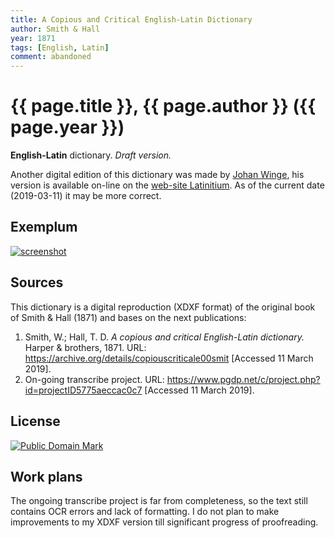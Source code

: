 ```yaml
---
title: A Copious and Critical English-Latin Dictionary
author: Smith & Hall
year: 1871
tags: [English, Latin]
comment: abandoned
---
```

# {{ page.title }}, {{ page.author }} ({{ page.year }})

**English-Latin** dictionary. _Draft version._

Another digital edition of this dictionary was made by [Johan Winge](https://github.com/Alatius), his version is available on-line on the [web-site Latinitium][1]. As of the current date (2019-03-11) it may be more correct.


## Exemplum

[![screenshot](https://user-images.githubusercontent.com/13879891/54139965-b445b980-4433-11e9-85a7-b543f46bc2b1.png)](https://user-images.githubusercontent.com/13879891/54139972-b60f7d00-4433-11e9-9ca9-3bfb99f447e2.png)


## Sources

This dictionary is a digital reproduction (XDXF format) of the original book of 
Smith & Hall (1871) and bases on the next publications:

1. Smith, W.; Hall, T. D. _A copious and critical English-Latin dictionary._ Harper & brothers, 1871. URL: <https://archive.org/details/copiouscriticale00smit> \[Accessed 11 March 2019\].
1. On-going transcribe project. URL: <https://www.pgdp.net/c/project.php?id=projectID5775aeccac0c7> \[Accessed 11 March 2019\].


## License

<a rel="license" href="http://creativecommons.org/publicdomain/mark/1.0/">
<img src="https://licensebuttons.net/p/mark/1.0/88x31.png"
     style="border-style: none;" alt="Public Domain Mark" />
</a>


## Work plans

The ongoing transcribe project is far from completeness, so the text still contains OCR errors and lack of formatting. I do not plan to make improvements to my XDXF version till significant progress of proofreading.

[1]: https://www.latinitium.com/smithhall
